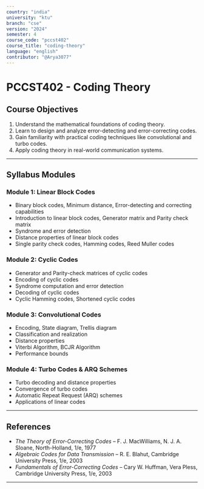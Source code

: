 ```yaml
---
country: "india"
university: "ktu"
branch: "cse"
version: "2024"
semester: 4
course_code: "pccst402"
course_title: "coding-theory"
language: "english"
contributor: "@Arya3077"
---
```


# PCCST402 - Coding Theory

## Course Objectives

1. Understand the mathematical foundations of coding theory.
2. Learn to design and analyze error-detecting and error-correcting codes.
3. Gain familiarity with practical coding techniques like convolutional and turbo codes.
4. Apply coding theory in real-world communication systems.

---

## Syllabus Modules

### Module 1: Linear Block Codes

- Binary block codes, Minimum distance, Error-detecting and correcting capabilities
- Introduction to linear block codes, Generator matrix and Parity check matrix
- Syndrome and error detection
- Distance properties of linear block codes
- Single parity check codes, Hamming codes, Reed Muller codes

### Module 2: Cyclic Codes

- Generator and Parity-check matrices of cyclic codes
- Encoding of cyclic codes
- Syndrome computation and error detection
- Decoding of cyclic codes
- Cyclic Hamming codes, Shortened cyclic codes

### Module 3: Convolutional Codes

- Encoding, State diagram, Trellis diagram
- Classification and realization
- Distance properties
- Viterbi Algorithm, BCJR Algorithm
- Performance bounds

### Module 4: Turbo Codes & ARQ Schemes

- Turbo decoding and distance properties
- Convergence of turbo codes
- Automatic Repeat Request (ARQ) schemes
- Applications of linear codes

---

## References

- *The Theory of Error-Correcting Codes* – F. J. MacWilliams, N. J. A. Sloane, North-Holland, 1/e, 1977
- *Algebraic Codes for Data Transmission* – R. E. Blahut, Cambridge University Press, 1/e, 2003
- *Fundamentals of Error-Correcting Codes* – Cary W. Huffman, Vera Pless, Cambridge University Press, 1/e, 2003

---



